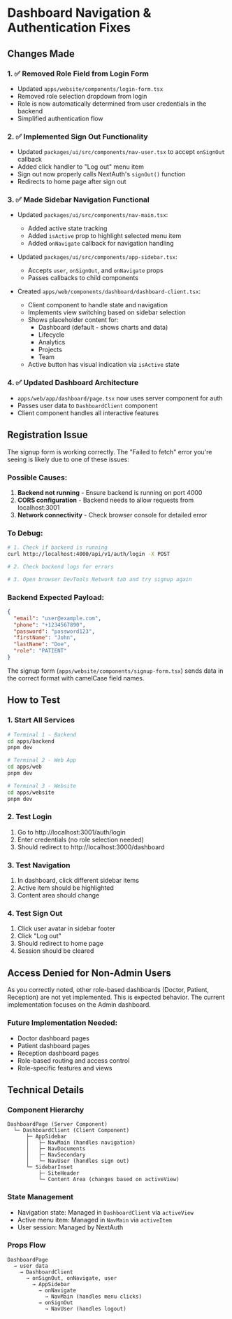 # Dashboard Navigation & Authentication Fixes

## Changes Made

### 1. ✅ Removed Role Field from Login Form
- Updated `apps/website/components/login-form.tsx`
- Removed role selection dropdown from login
- Role is now automatically determined from user credentials in the backend
- Simplified authentication flow

### 2. ✅ Implemented Sign Out Functionality
- Updated `packages/ui/src/components/nav-user.tsx` to accept `onSignOut` callback
- Added click handler to "Log out" menu item
- Sign out now properly calls NextAuth's `signOut()` function
- Redirects to home page after sign out

### 3. ✅ Made Sidebar Navigation Functional
- Updated `packages/ui/src/components/nav-main.tsx`:
  - Added active state tracking
  - Added `isActive` prop to highlight selected menu item
  - Added `onNavigate` callback for navigation handling
  
- Updated `packages/ui/src/components/app-sidebar.tsx`:
  - Accepts `user`, `onSignOut`, and `onNavigate` props
  - Passes callbacks to child components
  
- Created `apps/web/components/dashboard/dashboard-client.tsx`:
  - Client component to handle state and navigation
  - Implements view switching based on sidebar selection
  - Shows placeholder content for:
    - Dashboard (default - shows charts and data)
    - Lifecycle
    - Analytics
    - Projects
    - Team
  - Active button has visual indication via `isActive` state

### 4. ✅ Updated Dashboard Architecture
- `apps/web/app/dashboard/page.tsx` now uses server component for auth
- Passes user data to `DashboardClient` component
- Client component handles all interactive features

## Registration Issue

The signup form is working correctly. The "Failed to fetch" error you're seeing is likely due to one of these issues:

### Possible Causes:
1. **Backend not running** - Ensure backend is running on port 4000
2. **CORS configuration** - Backend needs to allow requests from localhost:3001
3. **Network connectivity** - Check browser console for detailed error

### To Debug:
```bash
# 1. Check if backend is running
curl http://localhost:4000/api/v1/auth/login -X POST

# 2. Check backend logs for errors

# 3. Open browser DevTools Network tab and try signup again
```

### Backend Expected Payload:
```json
{
  "email": "user@example.com",
  "phone": "+1234567890",
  "password": "password123",
  "firstName": "John",
  "lastName": "Doe",
  "role": "PATIENT"
}
```

The signup form (`apps/website/components/signup-form.tsx`) sends data in the correct format with camelCase field names.

## How to Test

### 1. Start All Services
```bash
# Terminal 1 - Backend
cd apps/backend
pnpm dev

# Terminal 2 - Web App
cd apps/web
pnpm dev

# Terminal 3 - Website
cd apps/website
pnpm dev
```

### 2. Test Login
1. Go to http://localhost:3001/auth/login
2. Enter credentials (no role selection needed)
3. Should redirect to http://localhost:3000/dashboard

### 3. Test Navigation
1. In dashboard, click different sidebar items
2. Active item should be highlighted
3. Content area should change

### 4. Test Sign Out
1. Click user avatar in sidebar footer
2. Click "Log out"
3. Should redirect to home page
4. Session should be cleared

## Access Denied for Non-Admin Users

As you correctly noted, other role-based dashboards (Doctor, Patient, Reception) are not yet implemented. This is expected behavior. The current implementation focuses on the Admin dashboard.

### Future Implementation Needed:
- Doctor dashboard pages
- Patient dashboard pages  
- Reception dashboard pages
- Role-based routing and access control
- Role-specific features and views

## Technical Details

### Component Hierarchy
```
DashboardPage (Server Component)
  └─ DashboardClient (Client Component)
      ├─ AppSidebar
      │   ├─ NavMain (handles navigation)
      │   ├─ NavDocuments
      │   ├─ NavSecondary
      │   └─ NavUser (handles sign out)
      └─ SidebarInset
          ├─ SiteHeader
          └─ Content Area (changes based on activeView)
```

### State Management
- Navigation state: Managed in `DashboardClient` via `activeView`
- Active menu item: Managed in `NavMain` via `activeItem`
- User session: Managed by NextAuth

### Props Flow
```
DashboardPage
  → user data
    → DashboardClient
      → onSignOut, onNavigate, user
        → AppSidebar
          → onNavigate
            → NavMain (handles menu clicks)
          → onSignOut
            → NavUser (handles logout)
```
